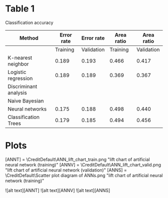 # Table 1

Classification accuracy

|Method  	               |Error rate  	|Error rate   |Area ratio   |Area ratio  |  	          
|------------------------|--------------|-------------|-------------|------------|
|  	                     |Training  	  |Validation  	|Training  	  |Validation  |
|K-nearest neighbor  	   |0.189         |0.193        |0.466       	|0.417       |
|Logistic regression     |0.189       	|0.189      	|0.369      	|0.367       |
|Discriminant analysis   |            	|            	|            	|            |
|Naive Bayesian  	       |            	|           	|           	|            |
|Neural networks         |0.175         |0.188      	|0.498        |0.440       |
|Classification Trees    |0.179    	    |0.185       	|0.494       	|0.456       |

# Plots
[ANNT] = \CreditDefault\ANN_lift_chart_train.png "lift chart of artificial neural network (training)"
[ANNV] = \CreditDefault\ANN_lift_chart_valid.png "lift chart of artificial neural network (validation)"
[ANNS] = \CreditDefault\Scatter plot diagram of ANNs.png  "lift chart of artificial neural network (training)"




![alt text][ANNT]
![alt text][ANNV]
![alt text][ANNS]
